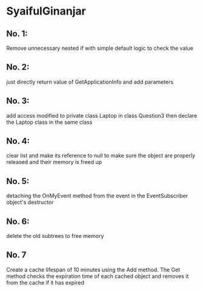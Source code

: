 # SyaifulGinanjar
## No. 1:
Remove unnecessary nested if with simple default logic to check the value 

## No. 2:
just directly return value of GetApplicationInfo and add parameters

## No. 3:
add access modified to private class Laptop in class Question3 then declare the Laptop class in the same class

## No. 4:
clear list and make its reference to null to make sure the object are properly released and their memory is freed up

## No. 5:
detaching the OnMyEvent method from the event in the EventSubscriber object's destructor

## No. 6:
delete the old subtrees to free memory

## No. 7
Create a cache lifespan of 10 minutes using the Add method. 
The Get method checks the expiration time of each cached object and removes it from the cache if it has expired
